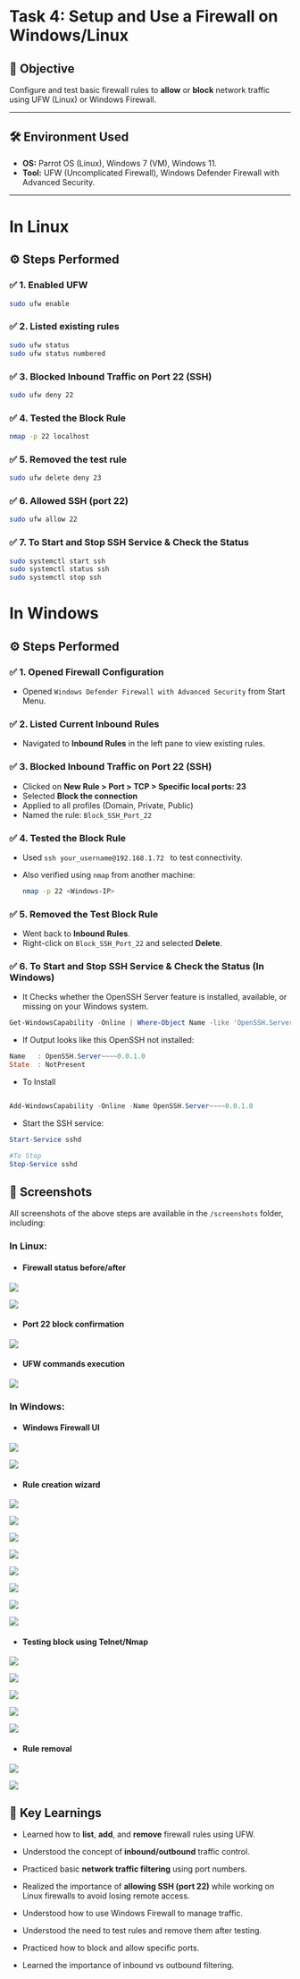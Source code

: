 # Task 4: Setup and Use a Firewall on Windows/Linux

## 🎯 Objective

Configure and test basic firewall rules to **allow** or **block** network traffic using UFW (Linux) or Windows Firewall.

---

## 🛠️ Environment Used

- **OS:** Parrot OS (Linux), Windows 7 (VM), Windows 11.
- **Tool:** UFW (Uncomplicated Firewall),  Windows Defender Firewall with Advanced Security.


---

# In Linux

## ⚙️ Steps Performed

### ✅ 1. Enabled UFW

```bash
sudo ufw enable
```

### ✅ 2. Listed existing rules

```bash
sudo ufw status
sudo ufw status numbered
```

### ✅ 3. Blocked Inbound Traffic on Port 22 (SSH)

```bash
sudo ufw deny 22
```

### ✅ 4. Tested the Block Rule

```bash
nmap -p 22 localhost
```

### ✅ 5. Removed the test rule

```bash
sudo ufw delete deny 23
```

### ✅ 6. Allowed SSH (port 22)

```bash
sudo ufw allow 22
```

### ✅ 7. To Start and Stop SSH Service & Check the Status

```bash
sudo systemctl start ssh
sudo systemctl status ssh
sudo systemctl stop ssh
```



# In Windows

 ## ⚙️ Steps Performed

### ✅ 1. Opened Firewall Configuration

- Opened `Windows Defender Firewall with Advanced Security` from Start Menu.

### ✅ 2. Listed Current Inbound Rules

- Navigated to **Inbound Rules** in the left pane to view existing rules.

### ✅ 3. Blocked Inbound Traffic on Port 22 (SSH)

- Clicked on **New Rule > Port > TCP > Specific local ports: 23**
- Selected **Block the connection**
- Applied to all profiles (Domain, Private, Public)
- Named the rule: `Block_SSH_Port_22`

### ✅ 4. Tested the Block Rule

- Used `ssh your_username@192.168.1.72 ` to test connectivity.
- Also verified using `nmap` from another machine:

  ```bash
  nmap -p 22 <Windows-IP>
  ```
  
### ✅ 5. Removed the Test Block Rule

- Went back to **Inbound Rules**.
- Right-click on `Block_SSH_Port_22` and selected **Delete**.

 ### ✅ 6. To Start and Stop SSH Service & Check the Status (In Windows)

- It Checks whether the OpenSSH Server feature is installed, available, or missing on your Windows system.

```powershell
Get-WindowsCapability -Online | Where-Object Name -like 'OpenSSH.Server*'
```
- If Output looks like this OpenSSH not installed:

```powershell
Name   : OpenSSH.Server~~~~0.0.1.0
State  : NotPresent
```
- To Install

```powershell

Add-WindowsCapability -Online -Name OpenSSH.Server~~~~0.0.1.0

```

- Start the SSH service:

```powershell
Start-Service sshd

#To Stop
Stop-Service sshd
```


## 📸 Screenshots

All screenshots of the above steps are available in the `/screenshots` folder, including:

### In Linux:

- #### Firewall status before/after

![](https://github.com/Vamsi212/Task-4-Firewall-Configuration/blob/ccfcf02ea9cb91a7f3df9a75206141fe005df551/screenshots/Screenshot%20(399).png)

![](https://github.com/Vamsi212/Task-4-Firewall-Configuration/blob/f02a4378e400b3e4032043a8e36b3a3f31c3fabb/screenshots/Screenshot%20(400).png)

- #### Port 22 block confirmation

![](https://github.com/Vamsi212/Task-4-Firewall-Configuration/blob/f02a4378e400b3e4032043a8e36b3a3f31c3fabb/screenshots/Screenshot%20(401).png)

- #### UFW commands execution

![](https://github.com/Vamsi212/Task-4-Firewall-Configuration/blob/f02a4378e400b3e4032043a8e36b3a3f31c3fabb/screenshots/Screenshot%20(402).png)


### In Windows:

- #### Windows Firewall UI

![](https://github.com/Vamsi212/Task-4-Firewall-Configuration/blob/9f843ac2d49a23842f83f797a6b68d6801b183cb/screenshots/Screenshot%20(403).png)

![](https://github.com/Vamsi212/Task-4-Firewall-Configuration/blob/9f843ac2d49a23842f83f797a6b68d6801b183cb/screenshots/Screenshot%20(404).png)

- #### Rule creation wizard

![](https://github.com/Vamsi212/Task-4-Firewall-Configuration/blob/9f843ac2d49a23842f83f797a6b68d6801b183cb/screenshots/Screenshot%20(405).png)

![](https://github.com/Vamsi212/Task-4-Firewall-Configuration/blob/9f843ac2d49a23842f83f797a6b68d6801b183cb/screenshots/Screenshot%20(406).png)

![](https://github.com/Vamsi212/Task-4-Firewall-Configuration/blob/9f843ac2d49a23842f83f797a6b68d6801b183cb/screenshots/Screenshot%20(407).png)

![](https://github.com/Vamsi212/Task-4-Firewall-Configuration/blob/9f843ac2d49a23842f83f797a6b68d6801b183cb/screenshots/Screenshot%20(408).png)

![](https://github.com/Vamsi212/Task-4-Firewall-Configuration/blob/9f843ac2d49a23842f83f797a6b68d6801b183cb/screenshots/Screenshot%20(409).png)

![](https://github.com/Vamsi212/Task-4-Firewall-Configuration/blob/9f843ac2d49a23842f83f797a6b68d6801b183cb/screenshots/Screenshot%20(410).png)

![](https://github.com/Vamsi212/Task-4-Firewall-Configuration/blob/9f843ac2d49a23842f83f797a6b68d6801b183cb/screenshots/Screenshot%20(411).png)

![](https://github.com/Vamsi212/Task-4-Firewall-Configuration/blob/050d16620f7771ae7a8e0f921301eba9b3fef774/screenshots/Screenshot%20(412).png)


- #### Testing block using Telnet/Nmap

![](https://github.com/Vamsi212/Task-4-Firewall-Configuration/blob/57433b9e106ea31054fb64a16d45a86359ce0b83/screenshots/Screenshot%20(413).png)

![](https://github.com/Vamsi212/Task-4-Firewall-Configuration/blob/57433b9e106ea31054fb64a16d45a86359ce0b83/screenshots/Screenshot%20(414).png)

![](https://github.com/Vamsi212/Task-4-Firewall-Configuration/blob/57433b9e106ea31054fb64a16d45a86359ce0b83/screenshots/Screenshot%20(416).png)

![](https://github.com/Vamsi212/Task-4-Firewall-Configuration/blob/57433b9e106ea31054fb64a16d45a86359ce0b83/screenshots/Screenshot%20(417).png)

![](https://github.com/Vamsi212/Task-4-Firewall-Configuration/blob/57433b9e106ea31054fb64a16d45a86359ce0b83/screenshots/Screenshot%20(418).png)

- #### Rule removal

![](https://github.com/Vamsi212/Task-4-Firewall-Configuration/blob/c543834c52df4d5f64dfce3653d564e114895d52/screenshots/Screenshot%20(419).png)

![](https://github.com/Vamsi212/Task-4-Firewall-Configuration/blob/c543834c52df4d5f64dfce3653d564e114895d52/screenshots/Screenshot%20(420).png)


## 🧠 Key Learnings

- Learned how to **list**, **add**, and **remove** firewall rules using UFW.
    
- Understood the concept of **inbound/outbound** traffic control.
    
- Practiced basic **network traffic filtering** using port numbers.
    
- Realized the importance of **allowing SSH (port 22)** while working on Linux firewalls to avoid losing remote access.
 
- Understood how to use Windows Firewall to manage traffic.
  
- Understood the need to test rules and remove them after testing.

- Practiced how to block and allow specific ports.

- Learned the importance of inbound vs outbound filtering.
